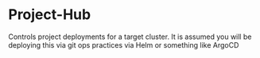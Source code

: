 # Project-Hub
Controls project deployments for a target cluster. It is assumed you will be deploying this via git ops practices via Helm or something like ArgoCD
